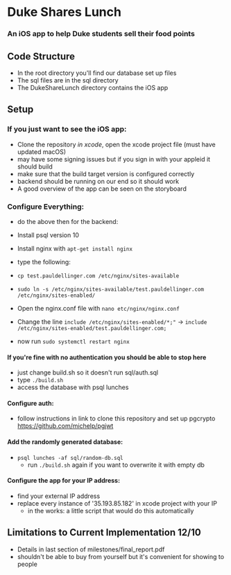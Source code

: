 # Duke Shares Lunch
### An iOS app to help Duke students sell their food points

## Code Structure

- In the root directory you'll find our database set up files
- The sql files are in the sql directory
- The DukeShareLunch directory contains the iOS app

## Setup
### If you just want to see the iOS app:
  - Clone the repository *in xcode*, open the xcode project file (must have updated macOS)
  - may have some signing issues but if you sign in with your appleid it should build
  - make sure that the build target version is configured correctly
  - backend should be running on our end so it should work
  - A good overview of the app can be seen on the storyboard

### Configure Everything:
  - do the above then for the backend:
  - Install psql version 10
  - Install nginx with `apt-get install nginx`
  - type the following:
  - `cp test.pauldellinger.com /etc/nginx/sites-available`

  - `sudo ln -s /etc/nginx/sites-available/test.pauldellinger.com /etc/nginx/sites-enabled/`


   - Open the nginx.conf file with
   `nano etc/nginx/nginx.conf`

  - Change the line `include /etc/nginx/sites-enabled/*;"`  &rarr;  `include /etc/nginx/sites-enabled/test.pauldellinger.com;`
  - now run
  `sudo systemctl restart nginx`

#### If you're fine with no authentication you should be able to stop here
- just change build.sh so it doesn't run sql/auth.sql
- type `./build.sh`
- access the database with psql lunches
#### Configure auth:
- follow instructions in link to clone this repository and set up pgcrypto
https://github.com/michelp/pgjwt

#### Add the randomly generated database:
- `psql lunches -af sql/random-db.sql`
  - run `./build.sh` again if you want to overwrite it with empty db
#### Configure the app for your IP address:
- find your external IP address
- replace every instance of '35.193.85.182' in xcode project with your IP
  - in the works: a little script that would do this automatically

## Limitations to Current Implementation 12/10
- Details in last section of milestones/final_report.pdf
- shouldn't be able to buy from yourself but it's convenient for showing to people
